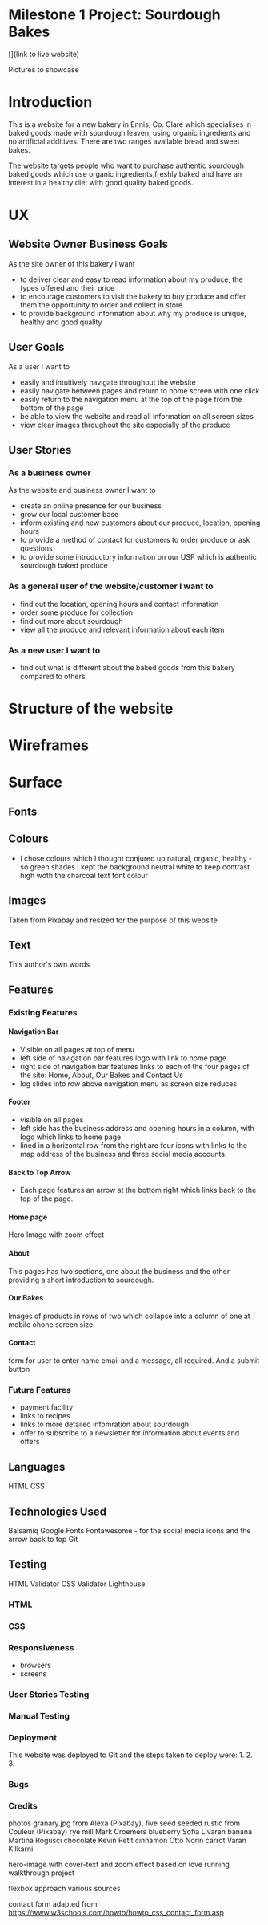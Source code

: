 # Milestone 1 Project: Sourdough Bakes

[](link to live website)

Pictures to showcase

# Introduction
This is a website for a new bakery in Ennis, Co. Clare which specialises in baked goods made with sourdough leaven, using organic ingredients and no artificial additives. There are two ranges available bread and sweet bakes. 

The website targets people who want to purchase authentic sourdough baked goods which use organic ingredients,freshly baked and have an interest in a healthy diet with good quality baked goods.

# UX

## Website Owner Business Goals
As the site owner of this bakery I want

* to deliver clear and easy to read information about my produce, the types offered and their price
* to encourage customers to visit the bakery to buy produce and offer them the opportunity to order and collect in store.
* to provide background information about why my produce is unique, healthy and good quality

## User Goals
As a user I want to

  * easily and intuitively navigate throughout the website
  * easily navigate between pages and return to home screen with one click
  * easily return to the navigation menu at the top of the page from the bottom of the page
  * be able to view the website and read all information on all screen sizes
  * view clear images throughout the site especially of the produce


## User Stories

### As a business owner
As the website and business owner I want to
  * create an online presence for our business
  * grow our local customer base
  * inform existing and new customers about our produce, location, opening hours
  * to provide a method of contact for customers to order produce or ask questions
  * to provide some introductory information on our USP which is authentic sourdough baked produce


### As a general user of the website/customer I want to 
* find out the location, opening hours and contact information 
* order some produce for collection
* find out more about sourdough
* view all the produce and relevant information about each item

### As a new user I want to
* find out what is different about the baked goods from this bakery compared to others


# Structure of the website

# Wireframes

# Surface

## Fonts

## Colours
* I chose colours which I thought conjured up natural, organic, healthy - so green shades I kept the background neutral white to keep contrast high woth the charcoal text font colour

## Images

Taken from Pixabay and resized for the purpose of this website


## Text
This author's own words

## Features

### Existing Features

#### Navigation Bar
* Visible on all pages at top of menu
* left side of navigation bar features logo with link to home page
* right side of navigation bar features links to each of the four pages of the site: Home, About, Our Bakes and Contact Us
* log slides into row above navigation menu as screen size reduces

#### Footer
* visible on all pages
* left side has the business address and opening hours in a column, with logo which links to home page
* lined in a horizontal row from the right are four icons with links to the map address of the business and three social media accounts.

#### Back to Top Arrow
* Each page features an arrow at the bottom right which links back to the top of the page.



#### Home page

Hero Image with zoom effect

#### About

This pages has two sections, one about the business and the other providing a short introduction to sourdough.
#### Our Bakes

Images of products in rows of two which collapse into a column of one at mobile ohone screen size

#### Contact

form for user to enter name email and a message, all required. And a submit button

### Future Features
* payment facility
* links to recipes
* links to more detailed infomration about sourdough
* offer to subscribe to a newsletter for information about events and offers

## Languages

HTML
CSS

## Technologies Used

Balsamiq
Google Fonts
Fontawesome - for the social media icons and the arrow back to top
Git

## Testing

HTML Validator
CSS Validator
Lighthouse


### HTML
### CSS
### Responsiveness
* browsers
* screens

### User Stories Testing

### Manual Testing

### Deployment
This website was deployed to Git and the steps taken to deploy were:
1. 
2. 
3. 

### Bugs

### Credits


photos granary.jpg from Alexa (Pixabay), 
five seed seeded rustic from Couleur (Pixabay)
rye
mill Mark Croemers
blueberry Sofia Livaren
banana Martina Rogusci
chocolate Kevin Petit
cinnamon Otto Norin
carrot Varan Kilkarni

hero-image with cover-text and zoom effect based on love running walkthrough project

flexbox approach various sources

contact form adapted from https://www.w3schools.com/howto/howto_css_contact_form.asp


